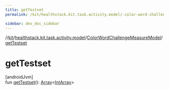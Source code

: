 ```yaml
---
title: getTestset
permalink: /kit/healthstack.kit.task.activity.model/-color-word-challenge-measure-model/get-testset.html

sidebar: dev_doc_sidebar
---
```

//[kit](../../../kit.html)/[healthstack.kit.task.activity.model](../index.html)/[ColorWordChallengeMeasureModel](index.html)/[getTestset](get-testset.html)



# getTestset



[androidJvm]\
fun [getTestset](get-testset.html)(): [Array](https://kotlinlang.org/api/latest/jvm/stdlib/kotlin/-array/index.html)&lt;[IntArray](https://kotlinlang.org/api/latest/jvm/stdlib/kotlin/-int-array/index.html)&gt;




